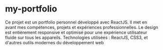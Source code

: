 # my-portfolio
Ce projet est un portfolio personnel développé avec ReactJS. Il met en avant mes compétences, projets et expériences professionnelles. Le design est entièrement responsive et optimisé pour une expérience utilisateur fluide sur tous les appareils. Technologies utilisées : ReactJS, CSS3, et d'autres outils modernes du développement web
